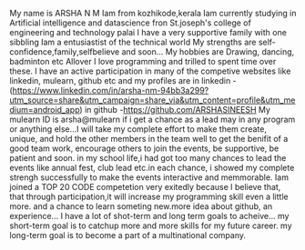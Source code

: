 My name is ARSHA N M
Iam from kozhikode,kerala
Iam currently studying in Artificial intelligence and datascience fron St.joseph's college of engineering and technology palai
I have a very supportive family with one sibbling
Iam a entusiastist of the technical world
My strengths are self-confidence,family,selfbelieve and soon...
My hobbies are Drawing, dancing, badminton etc
Allover I love programming and trilled to spent time over these.
I have an active participation in many of the competive websites like linkedin, mulearn, github etc and my profiles are 
in linkedin - (https://www.linkedin.com/in/arsha-nm-94bb3a299?utm_source=share&utm_campaign=share_via&utm_content=profile&utm_medium=android_app)
in github -https://github.com/ARSHASINEESH
My mulearn ID is arsha@mulearn
if i get a chance as a lead may in any program or anything else...I will take my complete effort to make them create, unique, and hold the other members in the team 
 well to get the benifit of a good team work, encourage others to join the events, be supportive, be patient and soon.
 in my school life,i had got too many chances to lead the events like annual fest, club lead etc.in each chance, i showed my complete strengh successfully
 to make the events interactive and memmorable.
 Iam joined a TOP 20 CODE competetion very exitedly because I believe that, that through participation,it will increase my programming skill even a little more.
 and a chance to learn someting new.more idea about github, an experience...
 I have a lot of shot-term and long term goals to acheive...
my short-term goal is to catchup more and more skills for my future career.
my long-term goal is to become a part of a multinational company.

